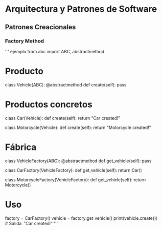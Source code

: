 # Arquitectura y Patrones de Software

## Patrones Creacionales
### Factory Method

''' ejemplo 
from abc import ABC, abstractmethod

# Producto
class Vehicle(ABC):
    @abstractmethod
    def create(self):
        pass

# Productos concretos
class Car(Vehicle):
    def create(self):
        return "Car created!"

class Motorcycle(Vehicle):
    def create(self):
        return "Motorcycle created!"

# Fábrica
class VehicleFactory(ABC):
    @abstractmethod
    def get_vehicle(self):
        pass

class CarFactory(VehicleFactory):
    def get_vehicle(self):
        return Car()

class MotorcycleFactory(VehicleFactory):
    def get_vehicle(self):
        return Motorcycle()

# Uso
factory = CarFactory()
vehicle = factory.get_vehicle()
print(vehicle.create())  # Salida: "Car created!"
'''


